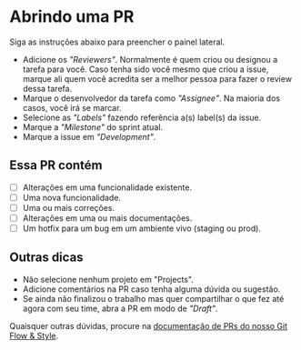 # Abrindo uma PR

Siga as instruções abaixo para preencher o painel lateral.

- Adicione os _"Reviewers"_. Normalmente é quem criou ou designou a tarefa para você. Caso tenha sido você mesmo que criou a issue, marque ali quem você acredita ser a melhor pessoa para fazer o review dessa tarefa.
- Marque o desenvolvedor da tarefa como _"Assignee"_. Na maioria dos casos, você irá se marcar.
- Selecione as _"Labels"_ fazendo referência a(s) label(s) da issue.
- Marque a _"Milestone"_ do sprint atual.
- Marque a issue em _"Development"_.

## Essa PR contém

- [ ] Alterações em uma funcionalidade existente.
- [ ] Uma nova funcionalidade.
- [ ] Uma ou mais correções.
- [ ] Alterações em uma ou mais documentações.
- [ ] Um hotfix para um bug em um ambiente vivo (staging ou prod).

## Outras dicas

- Não selecione nenhum projeto em "Projects".
- Adicione comentários na PR caso tenha alguma dúvida ou sugestão.
- Se ainda não finalizou o trabalho mas quer compartilhar o que fez até agora com seu time, abra a PR em modo de _"Draft"_.

Quaisquer outras dúvidas, procure na [documentação de PRs do nosso Git Flow & Style](https://www.notion.so/3c-gg/Git-Flow-Style-7b04421e71164b2ba255c1cf1984f4d0#db1cd015962a4b2cb1183e0502f2d942).

